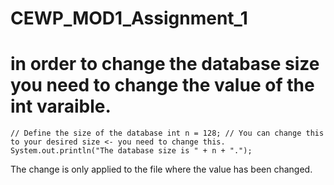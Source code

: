 # CEWP_MOD1_Assignment_1

# in order to change the database size you need to change the value of the int varaible.

`
        // Define the size of the database
        int n = 128; // You can change this to your desired size <- you need to change this.
        System.out.println("The database size is " + n + ".");
`

The change is only applied to the file where the value has been changed.
